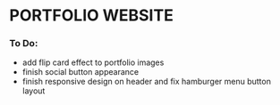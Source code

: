 PORTFOLIO WEBSITE
======================================================================

### To Do:
- add flip card effect to portfolio images
- finish social button appearance
- finish responsive design on header and fix hamburger menu button layout

